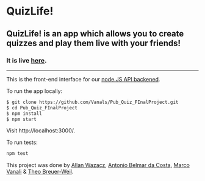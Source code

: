 # QuizLife!

## QuizLife! is an app which allows you to create quizzes and play them live with your friends!

### It is live [here](http://www.fearless-tomatoes.surge.sh).
---

This is the front-end interface for our [node.JS API backened](https://www.github.com/cazwazacz/pub-quiz-api).

To run the app locally:
```bash
$ git clone https://github.com/Vanals/Pub_Quiz_FInalProject.git
$ cd Pub_Quiz_FInalProject
$ npm install
$ npm start
```
Visit http://localhost:3000/.

To run tests:
```bash
npm test
```

This project was done by [Allan Wazacz](https://www.github.com/cazwazacz/), [Antonio Belmar da Costa](https://github.com/antoniobelmar/), [Marco Vanali](https://github.com/Vanals/) & [Theo Breuer-Weil](https://www.github.com/somemarsupials/).
